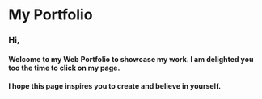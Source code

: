 # My Portfolio

### Hi, 
#### Welcome to my Web Portfolio to showcase my work. I am delighted you too the time to click on my page.
#### I hope this page inspires you to create and believe in yourself. 

